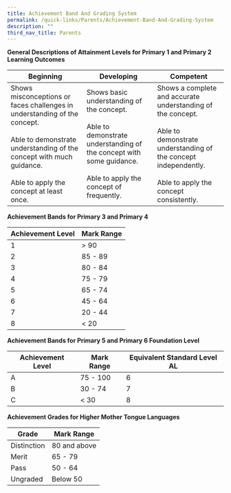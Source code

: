 ```yaml
---
title: Achievement Band And Grading System
permalink: /quick-links/Parents/Achievement-Band-And-Grading-System
description: ""
third_nav_title: Parents
---
```

**General Descriptions of Attainment Levels for Primary 1 and Primary 2 Learning Outcomes**


| Beginning | Developing | Competent |
| -------- | -------- | -------- |
| Shows misconceptions or faces challenges in understanding of the concept.  <br><br>Able to demonstrate understanding of the concept with much guidance. <br><br>Able to apply the concept at least once.     | Shows basic understanding of the concept.  <br><br>Able to demonstrate understanding of the concept with some guidance.<br><br>Able to apply the concept of frequently.     | Shows a complete and accurate  understanding of the concept.   <br><br>Able to demonstrate understanding of the concept independently.  <br><br>Able to apply the concept consistently.     |

**Achievement Bands for Primary 3 and Primary 4**



| Achievement Level| Mark Range | 
| -------- | -------- | 
| 1     | > 90     |
|2|85 - 89
|3| 80 - 84
|4| 75 - 79|
|5| 65 - 74
|6|45 - 64
|7| 20 - 44
|8|< 20|

**Achievement Bands for Primary 5 and Primary 6 Foundation Level**


| Achievement Level| Mark Range | Equivalent Standard Level AL|
| -------- | -------- | -------- | 
|A|75 - 100| 6
|B|30 - 74| 7
|C|< 30 | 8

**Achievement Grades for Higher Mother Tongue Languages**


| Grade| Mark Range |
| -------- | -------- | 
|Distinction| 80 and above
|Merit|65 - 79
|Pass|50 - 64|
|Ungraded|Below 50